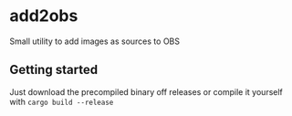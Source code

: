 # add2obs

Small utility to add images as sources to OBS

## Getting started

Just download the precompiled binary off releases or compile it yourself with `cargo build --release`
